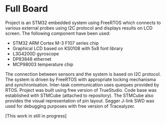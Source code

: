 # Full Board

Project is an STM32 embedded system using FreeRTOS which connects to various external probes using I2C protocol and displays results on LCD screen. The following component have been used:
* STM32 ARM Cortex M-3 F107 series chip
* Graphical LCD based on KS0108 with 5x8 font library 
* L3G4200D gyroscope
* DP83848 ethernet
* MCP98003 temperature chip

The connection between sensors and the system is based on I2C protocol. The system is driven by FreeRTOS with appropriate locking mechanisma and synchronisation. Inter-task communication uses queques provided by RTOS. Project was built using free version of TrueStudio. Code base was established with STMCube (attached to repository). The STMCube also provides the visual representation of pin layout. Segger J-link SWD was used for debugging purposes with free version of Tracealyzer. 

[This work in still in progress]
